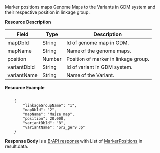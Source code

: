 
Marker positions maps Genome Maps to the Variants in GDM system and their respective position in linkage group.

<a name="markerpositionsresource">**Resource Description**</a>

Field | Type | Description
------|------|------------
mapDbId | String | Id of genome map in GDM.
mapName | String | Name of the genome maps.
position | Number | Position of marker in linkage group.
variantDbId | String | Id of variant in GDM system.
variantName | String | Name of the Variant.

<a name="markerpositionsresourceexample">**Resource Example**</a>

```

    {
        "linkageGroupName": "1",
        "mapDbId": "2",
        "mapName": "Maize_map",
        "position": 20.000,
        "variantDbId": "8",
        "variantName": "Sr2_ger9 3p"
    }

```

**Response Body** is a [BrAPI response](#brapilistresponsetemplate) with List of [MarkerPositions](#markerpositionsresourceexample) in result.data.


